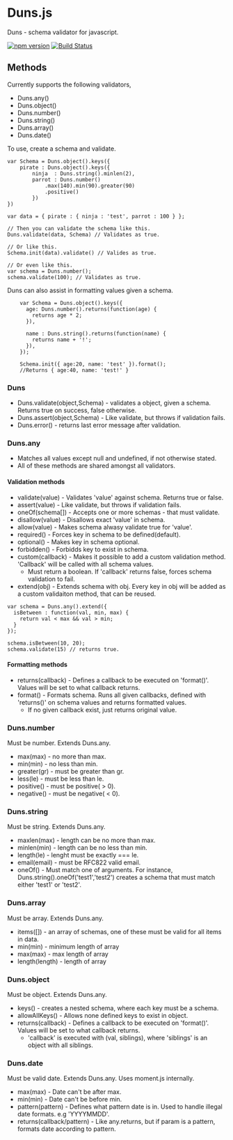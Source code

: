 # Duns.js
Duns - schema validator for javascript. 

[![npm version](https://badge.fury.io/js/duns.svg)](http://badge.fury.io/js/duns) [![Build Status](https://travis-ci.org/silfverstrom/duns.js.svg?branch=master)](https://travis-ci.org/silfverstrom/duns.js)


## Methods

Currently supports the following validators, 

* Duns.any()
* Duns.object()
* Duns.number()
* Duns.string()
* Duns.array()
* Duns.date()

To use, create a schema and validate.
```
var Schema = Duns.object().keys({
    pirate : Duns.object().keys({
        ninja  : Duns.string().minlen(2),
        parrot : Duns.number()
            .max(140).min(90).greater(90)
            .positive()
        })
})

var data = { pirate : { ninja : 'test', parrot : 100 } };

// Then you can validate the schema like this.
Duns.validate(data, Schema) // Validates as true.

// Or like this.
Schema.init(data).validate() // Valides as true.

// Or even like this.
var schema = Duns.number();
schema.validate(100); // Validates as true.
```

Duns can also assist in formatting values given a schema.

```
    var Schema = Duns.object().keys({
      age: Duns.number().returns(function(age) {
        returns age * 2;
      }),

      name : Duns.string().returns(function(name) {
        returns name + '!';
      }),
    });

    Schema.init({ age:20, name: 'test' }).format();
    //Returns { age:40, name: 'test!' }
```

### Duns
* Duns.validate(object,Schema) - validates a object, given a schema. Returns true on success, false otherwise.
* Duns.assert(object,Schema) - Like validate, but throws if validation fails.
* Duns.error() - returns last error message after validation.

### Duns.any 
- Matches all values except null and undefined, if not otherwise stated.
- All of these methods are shared amongst all validators. 

#### Validation methods
* validate(value) - Validates 'value' against schema. Returns true or false.
* assert(value) - Like validate, but throws if validation fails.
* oneOf(schema[]) - Accepts one or more schemas - that must validate.
* disallow(value) - Disallows exact 'value' in schema.
* allow(value) - Makes schema alwasy validate true for 'value'.
* required() - Forces key in schema to be defined(default).
* optional() - Makes key in schema optional.
* forbidden() - Forbidds key to exist in schema.
* custom(callback) - Makes it possible to add a custom validation method. 'Callback' will be called with all schema values. 
    - Must return a boolean. If 'callback' returns false, forces schema validation to fail.
* extend(obj) - Extends schema with obj. Every key in obj will be added as a custom validaiton method, that can be reused.

```
var schema = Duns.any().extend({
  isBetween : function(val, min, max) {
    return val < max && val > min;
  }
});

schema.isBetween(10, 20);
schema.validate(15) // returns true.
```

#### Formatting methods
* returns(callback) - Defines a callback to be executed on 'format()'. Values will be set to what callback returns.
* format() - Formats schema. Runs all given callbacks, defined with 'returns()' on schema values and returns formatted values. 
    - If no given callback exist, just returns original value.

### Duns.number
Must be number. Extends Duns.any.
* max(max)    - no more than max.
* min(min)    - no less than min.
* greater(gr) - must be greater than gr.
* less(le)    - must be less than le.
* positive()  - must be positive( > 0).
* negative()  - must be negative( < 0).

### Duns.string
Must be string. Extends Duns.any.
* maxlen(max)  - length can be no more than max.
* minlen(min)  - length can be no less than min.
* length(le)   - lenght must be exactly === le.
* email(email) - must be RFC822 valid email.
* oneOf()      - Must match one of arguments. For instance, Duns.string().oneOf('test1','test2') creates a schema that must match either 'test1' or 'test2'.

### Duns.array
Must be array. Extends Duns.any.
* items([])      - an array of schemas, one of these must be valid for all items in data.
* min(min)       - minimum length of array
* max(max)       - max length of array
* length(length) - length of array

### Duns.object
Must be object. Extends Duns.any.
* keys() - creates a nested schema, where each key must be a schema.
* allowAllKeys() - Allows none defined keys to exist in object.
* returns(callback) - Defines a callback to be executed on 'format()'. Values will be set to what callback returns.
    - 'callback' is executed with (val, siblings), where 'siblings' is an object with all siblings.

### Duns.date
Must be valid date. Extends Duns.any. Uses moment.js internally.
* max(max) - Date can't be after max.
* min(min) - Date can't be before min.
* pattern(pattern) - Defines what pattern date is in. Used to handle illegal date formats. e.g 'YYYYMMDD'.
* returns(callback/pattern) - Like any.returns, but if param is a pattern, formats date according to pattern.
